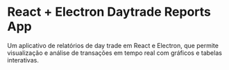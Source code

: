 # React + Electron Daytrade Reports App

Um aplicativo de relatórios de day trade em React e Electron, que permite visualização e análise de transações em tempo real com gráficos e tabelas interativas.